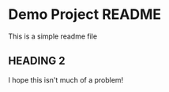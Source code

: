# Demo Project README

This is a simple readme file

## HEADING 2

I hope this isn't much of a problem!